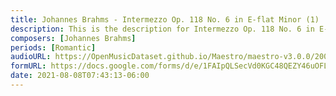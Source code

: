 ```yaml
---
title: Johannes Brahms - Intermezzo Op. 118 No. 6 in E-flat Minor (1)
description: This is the description for Intermezzo Op. 118 No. 6 in E-flat Minor by Johannes Brahms
composers: [Johannes Brahms]
periods: [Romantic]
audioURL: https://OpenMusicDataset.github.io/Maestro/maestro-v3.0.0/2008/MIDI-Unprocessed_11_R1_2008_01-04_ORIG_MID--AUDIO_11_R1_2008_wav--3.midi
formURL: https://docs.google.com/forms/d/e/1FAIpQLSecVd0KGC48QEZY46uOFLJ9y7RtWzUqJ0tfbkfOksN_4MZPJA/viewform
date: 2021-08-08T07:43:13-06:00
---
```

